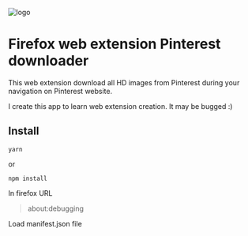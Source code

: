 ![logo](https://raw.githubusercontent.com/damienmarchandfr/firefox-WebExtensions-Pinterest-downloader/develop/logo.png)

Firefox web extension Pinterest downloader
==========================================

This web extension download all HD images from Pinterest during your navigation on Pinterest website.

I create this app to learn web extension creation. It may be bugged :)

Install
-------

    yarn
   
   or

    npm install

In firefox URL

> about:debugging

Load manifest.json file




